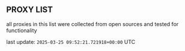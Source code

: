 ## PROXY LIST

all proxies in this list were collected from open sources and tested for functionality

last update: `2025-03-25 09:52:21.721918+00:00` UTC